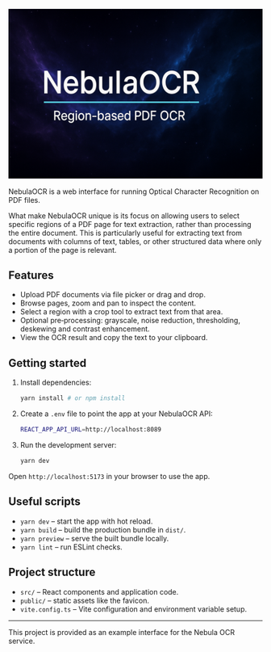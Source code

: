 ![NebulaOCR Banner](./public/NebulaOCR.png)

NebulaOCR is a web interface for running Optical Character Recognition on PDF files.

What make NebulaOCR unique is its focus on allowing users to select specific regions of a PDF page for text extraction, rather than processing the entire document. 
This is particularly useful for extracting text from documents with columns of text, tables, or other structured data where only a portion of the page is relevant.

## Features

- Upload PDF documents via file picker or drag and drop.
- Browse pages, zoom and pan to inspect the content.
- Select a region with a crop tool to extract text from that area.
- Optional pre‑processing: grayscale, noise reduction, thresholding, deskewing and contrast enhancement.
- View the OCR result and copy the text to your clipboard.

## Getting started

1. Install dependencies:
   ```bash
   yarn install # or npm install
   ```
2. Create a `.env` file to point the app at your NebulaOCR API:
   ```bash
   REACT_APP_API_URL=http://localhost:8089
   ```
3. Run the development server:
   ```bash
   yarn dev
   ```

Open `http://localhost:5173` in your browser to use the app.

## Useful scripts

- `yarn dev` – start the app with hot reload.
- `yarn build` – build the production bundle in `dist/`.
- `yarn preview` – serve the built bundle locally.
- `yarn lint` – run ESLint checks.

## Project structure

- `src/` – React components and application code.
- `public/` – static assets like the favicon.
- `vite.config.ts` – Vite configuration and environment variable setup.

---
This project is provided as an example interface for the Nebula OCR service.
